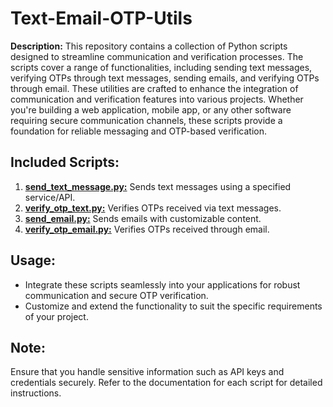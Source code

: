 # Text-Email-OTP-Utils

**Description:**
This repository contains a collection of Python scripts designed to streamline communication and verification processes. The scripts cover a range of functionalities, including sending text messages, verifying OTPs through text messages, sending emails, and verifying OTPs through email. These utilities are crafted to enhance the integration of communication and verification features into various projects. Whether you're building a web application, mobile app, or any other software requiring secure communication channels, these scripts provide a foundation for reliable messaging and OTP-based verification.

## **Included Scripts:**
1. [**send_text_message.py:**](./send_text_message.py) Sends text messages using a specified service/API.
2. [**verify_otp_text.py:**](./verify_otp_text.py) Verifies OTPs received via text messages.
3. [**send_email.py:**](./send_email.py) Sends emails with customizable content.
4. [**verify_otp_email.py:**](./verify_otp_email.py) Verifies OTPs received through email.

## **Usage:**
- Integrate these scripts seamlessly into your applications for robust communication and secure OTP verification.
- Customize and extend the functionality to suit the specific requirements of your project.

## **Note:** 
Ensure that you handle sensitive information such as API keys and credentials securely. Refer to the documentation for each script for detailed instructions.